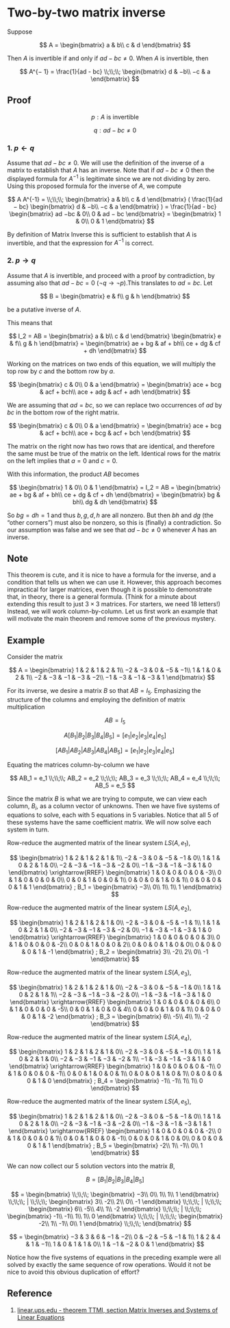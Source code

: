 # Two-by-two matrix inverse

Suppose

$$
A =
\begin{bmatrix}
a & b\\
c & d
\end{bmatrix}
$$

Then $A$ is invertible if and only if $ad − bc \neq 0$. When $A$ is invertible, then

$$
A^{− 1} = \frac{1}{ad - bc}
\\;\\;\\;
\begin{bmatrix}
d & −b\\
−c & a
\end{bmatrix}
$$

## Proof

$$
p: A \text{ is invertible }
$$

$$
q: ad − bc \neq 0
$$

### 1. $p \leftarrow q$

Assume that $ad − bc \neq 0$. We will use the definition of the inverse of a matrix to establish that $A$  has an inverse. Note that if $ad − bc \neq 0$ then the displayed formula for $A^{-1}$ is legitimate since we are not dividing by zero. Using this proposed formula for the inverse of $A$, we compute

$$
A A^{-1} =
\\;\\;\\;
\begin{bmatrix}
a & b\\
c & d
\end{bmatrix}
(
\frac{1}{ad − bc}
\begin{bmatrix}
d & −b\\
−c & a
\end{bmatrix}
) =
\frac{1}{ad - bc}
\begin{bmatrix}
ad −bc & 0\\
0 & ad − bc
\end{bmatrix}
= \begin{bmatrix}
1 & 0\\
0 & 1
\end{bmatrix}
$$

By definition of Matrix Inverse this is sufficient to establish that $A$ is invertible, and that the expression for $A^{-1}$ is correct.

### 2. $p \rightarrow q$

Assume that $A$ is invertible, and proceed with a proof by contradiction, by assuming also that $ad - bc = 0$ ($\neg q \rightarrow \neg p$).This translates to $ad = bc$. Let

$$
B = \begin{bmatrix}
e & f\\
g & h
\end{bmatrix}
$$

be a putative inverse of $A$.

This means that

$$
I_2 =
AB =
\begin{bmatrix}
a & b\\
c & d
\end{bmatrix}
\begin{bmatrix}
e & f\\
g & h
\end{bmatrix}
= \begin{bmatrix}
ae + bg & af + bh\\
ce + dg & cf + dh
\end{bmatrix}
$$

Working on the matrices on two ends of this equation, we will multiply the top row by $c$ and the bottom row by $a$.

$$
\begin{bmatrix}
c & 0\\
0 & a
\end{bmatrix}
= \begin{bmatrix}
ace + bcg & acf + bch\\
ace + adg & acf + adh
\end{bmatrix}
$$

We are assuming that $ad = bc$, so we can replace two occurrences of $ad$ by $bc$ in the bottom row of the right matrix.

$$
\begin{bmatrix}
c & 0\\
0 & a
\end{bmatrix}
= \begin{bmatrix}
ace + bcg & acf + bch\\
ace + bcg & acf + bch
\end{bmatrix}
$$

The matrix on the right now has two rows that are identical, and therefore the same must be true of the matrix on the left. Identical rows for the matrix on the left implies that $a = 0$ and $c = 0$.

With this information, the product $AB$ becomes

$$
\begin{bmatrix}
1 & 0\\
0 & 1
\end{bmatrix}
= I_2
= AB
= \begin{bmatrix}
ae + bg & af + bh\\
ce + dg & cf + dh
\end{bmatrix}
= \begin{bmatrix}
bg & bh\\
dg & dh
\end{bmatrix}
$$

So $bg = dh = 1$ and thus $b, g, d, h$ are all nonzero. But then $bh$ and $dg$ (the “other corners”) must also be nonzero, so this is (finally) a contradiction. So our assumption was false and we see that $ad − bc \neq 0$ whenever $A$ has an inverse.

## Note

This theorem is cute, and it is nice to have a formula for the inverse, and a condition that tells us when we can use it. However, this approach becomes impractical for larger matrices, even though it is possible to demonstrate that, in theory, there is a general formula. (Think for a minute about extending this result to just $3 \times 3$ matrices. For starters, we need 18 letters!) Instead, we will work column-by-column. Let us first work an example that will motivate the main theorem and remove some of the previous mystery.

## Example

Consider the matrix

$$
A = \begin{bmatrix}
1 & 2 & 1 & 2 & 1\\
−2 & −3 & 0 & −5 & −1\\
1 & 1 & 0 & 2 & 1\\
−2 & −3 & −1 & −3 & −2\\
−1 & −3 & −1 & −3 & 1
\end{bmatrix}
$$

For its inverse, we desire a matrix $B$ so that $AB = I_5$. Emphasizing the structure of the columns and employing the definition of matrix multiplication

$$
AB = I_5
$$

$$
A[B_1 | B_2 | B_3 | B_4 | B_5] = [e_1 | e_2 | e_3 | e_4 | e_5]
$$

$$
[AB_1 | AB_2 | AB_3 | AB_4 | AB_5] = [e_1 | e_2 | e_3 | e_4 | e_5]
$$

Equating the matrices column-by-column we have

$$
AB_1 = e_1
\\;\\;\\;
AB_2 = e_2
\\;\\;\\;
AB_3 = e_3
\\;\\;\\;
AB_4 = e_4
\\;\\;\\;
AB_5 = e_5
$$

Since the matrix $B$ is what we are trying to compute, we can view each column, $B_i$, as a column vector of unknowns. Then we have five systems of equations to solve, each with 5 equations in 5 variables. Notice that all 5 of these systems have the same coefficient matrix. We will now solve each system in turn.

Row-reduce the augmented matrix of the linear system $LS(A, e_1)$,

$$
\begin{bmatrix}
1 & 2 & 1 & 2 & 1 & 1\\
−2 & −3 & 0 & −5 & −1 & 0\\
1 & 1 & 0 & 2 & 1 & 0\\
−2 & −3 & −1 & −3 & −2 & 0\\
−1 & −3 & −1 & −3 & 1 & 0
\end{bmatrix}
\xrightarrow{RREF}
\begin{bmatrix}
1 & 0 & 0 & 0 & 0 & -3\\
0 & 1 & 0 & 0 & 0 & 0\\
0 & 0 & 1 & 0 & 0 & 1\\
0 & 0 & 0 & 1 & 0 & 1\\
0 & 0 & 0 & 0 & 1 & 1
\end{bmatrix}
; B_1 =
\begin{bmatrix}
−3\\
0\\
1\\
1\\
1
\end{bmatrix}
$$

Row-reduce the augmented matrix of the linear system $LS(A, e_2)$,

$$
\begin{bmatrix}
1 & 2 & 1 & 2 & 1 & 0\\
−2 & −3 & 0 & −5 & −1 & 1\\
1 & 1 & 0 & 2 & 1 & 0\\
−2 & −3 & −1 & −3 & −2 & 0\\
−1 & −3 & −1 & −3 & 1 & 0
\end{bmatrix}
\xrightarrow{RREF}
\begin{bmatrix}
1 & 0 & 0 & 0 & 0 & 3\\
0 & 1 & 0 & 0 & 0 & -2\\
0 & 0 & 1 & 0 & 0 & 2\\
0 & 0 & 0 & 1 & 0 & 0\\
0 & 0 & 0 & 0 & 1 & -1
\end{bmatrix}
; B_2 =
\begin{bmatrix}
3\\
-2\\
2\\
0\\
-1
\end{bmatrix}
$$

Row-reduce the augmented matrix of the linear system $LS(A, e_3)$,

$$
\begin{bmatrix}
1 & 2 & 1 & 2 & 1 & 0\\
−2 & −3 & 0 & −5 & −1 & 0\\
1 & 1 & 0 & 2 & 1 & 1\\
−2 & −3 & −1 & −3 & −2 & 0\\
−1 & −3 & −1 & −3 & 1 & 0
\end{bmatrix}
\xrightarrow{RREF}
\begin{bmatrix}
1 & 0 & 0 & 0 & 0 & 6\\
0 & 1 & 0 & 0 & 0 & -5\\
0 & 0 & 1 & 0 & 0 & 4\\
0 & 0 & 0 & 1 & 0 & 1\\
0 & 0 & 0 & 0 & 1 & -2
\end{bmatrix}
; B_3 =
\begin{bmatrix}
6\\
-5\\
4\\
1\\
-2
\end{bmatrix}
$$

Row-reduce the augmented matrix of the linear system $LS(A, e_4)$,

$$
\begin{bmatrix}
1 & 2 & 1 & 2 & 1 & 0\\
−2 & −3 & 0 & −5 & −1 & 0\\
1 & 1 & 0 & 2 & 1 & 0\\
−2 & −3 & −1 & −3 & −2 & 1\\
−1 & −3 & −1 & −3 & 1 & 0
\end{bmatrix}
\xrightarrow{RREF}
\begin{bmatrix}
1 & 0 & 0 & 0 & 0 & -1\\
0 & 1 & 0 & 0 & 0 & -1\\
0 & 0 & 1 & 0 & 0 & 1\\
0 & 0 & 0 & 1 & 0 & 1\\
0 & 0 & 0 & 0 & 1 & 0
\end{bmatrix}
; B_4 =
\begin{bmatrix}
-1\\
-1\\
1\\
1\\
0
\end{bmatrix}
$$

Row-reduce the augmented matrix of the linear system $LS(A, e_5)$,

$$
\begin{bmatrix}
1 & 2 & 1 & 2 & 1 & 0\\
−2 & −3 & 0 & −5 & −1 & 0\\
1 & 1 & 0 & 2 & 1 & 0\\
−2 & −3 & −1 & −3 & −2 & 0\\
−1 & −3 & −1 & −3 & 1 & 1
\end{bmatrix}
\xrightarrow{RREF}
\begin{bmatrix}
1 & 0 & 0 & 0 & 0 & -2\\
0 & 1 & 0 & 0 & 0 & 1\\
0 & 0 & 1 & 0 & 0 & -1\\
0 & 0 & 0 & 1 & 0 & 0\\
0 & 0 & 0 & 0 & 1 & 1
\end{bmatrix}
; B_5 =
\begin{bmatrix}
-2\\
1\\
-1\\
0\\
1
\end{bmatrix}
$$

We can now collect our 5 solution vectors into the matrix $B$,

$$
B = [B_1 | B_2 | B_3 | B_4 | B_5]
$$

$$
= \begin{bmatrix}
\\;\\;\\;
\begin{bmatrix}
−3\\
0\\
1\\
1\\
1
\end{bmatrix}
\\;\\;\\;
|
\\;\\;\\;
\begin{bmatrix}
3\\
-2\\
2\\
0\\
-1
\end{bmatrix}
\\;\\;\\;
|
\\;\\;\\;
\begin{bmatrix}
6\\
-5\\
4\\
1\\
-2
\end{bmatrix}
\\;\\;\\;
|
\\;\\;\\;
\begin{bmatrix}
-1\\
-1\\
1\\
1\\
0
\end{bmatrix}
\\;\\;\\;
|
\\;\\;\\;
\begin{bmatrix}
-2\\
1\\
-1\\
0\\
1
\end{bmatrix}
\\;\\;\\;
\end{bmatrix}
$$

$$
= \begin{bmatrix}
−3 & 3 & 6 & −1 & −2\\
0 & −2 & −5 & −1 & 1\\
1 & 2 & 4 & 1 & −1\\
1 & 0 & 1 & 1 & 0\\
1 & −1 & −2 & 0 & 1
\end{bmatrix}
$$

Notice how the five systems of equations in the preceding example were all solved by exactly the same sequence of row operations. Would it not be nice to avoid this obvious duplication of effort?

## Reference

1. [linear.ups.edu - theorem TTMI, section Matrix Inverses and Systems of Linear Equations](http://linear.ups.edu/html/section-MISLE.html)